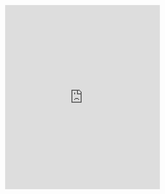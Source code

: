 <meta name="viewport" content="" />
<meta name="viewport" content="width=device-width, initial-scale=1.0">
<center><iframe src="https://docs.google.com/presentation/d/e/2PACX-1vSV6NT0YQNtRu9wYl9MLzlY55YH3VQbj6AZ7itqmSmTN1Ffk8jEgyBvtvBbUaMfeZ8yT1PkUxB9rS-M/embed?start=false&loop=false&delayms=10000" frameborder="0" width="100%" height="600" allowfullscreen="true" mozallowfullscreen="true" webkitallowfullscreen="true"></iframe></center>
<!--
**ismailegeturhan/ismailegeturhan** is a ✨ _special_ ✨ repository because its `README.md` (this file) appears on your GitHub profile.

Here are some ideas to get you started:

- 🔭 I’m currently working on ...
- 🌱 I’m currently learning ...
- 👯 I’m looking to collaborate on ...
- 🤔 I’m looking for help with ...
- 💬 Ask me about ...
- 📫 How to reach me: ...
- 😄 Pronouns: ...
- ⚡ Fun fact: ...
-->
